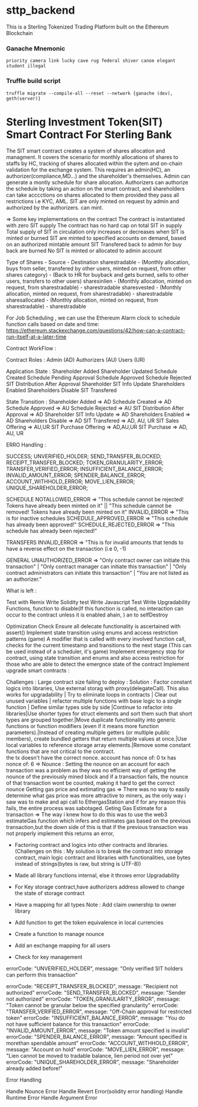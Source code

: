 # sttp_backend

This is a Sterling Tokenized Trading Platform built on the Ethereum Blockchain

### Ganache Mnemonic

```
priority camera link lucky cave rug federal shiver canoe elegant student illegal
```

### Truffle build script

```
truffle migrate --compile-all --reset --network {ganache (dev), geth(server)}
```

# Sterling Investment Token(SIT) Smart Contract For Sterling Bank

The SIT smart contract creates a system of shares allocation and managment. It covers the scenario for monthly allocations of shares to staffs by HC, tracking of shares allocated within the sytem and on-chain validation for the exchange system. This requires an admin(HC), an authorizer(compliance,MD...) and the shareholder's themselves. Admin can generate a montly schedule for share allocation. Authorizers can authorize the schedule by taking an action on the smart contract, and shareholders can take acccctions on shares allocated to them provided they pass all restrictions i.e KYC, AML. SIT are only minted on request by admin and authorized by the authorizers. can mint.

=> Some key implementations on the contract
The contract is instantiated with zero SIT supply
The contract has no hard cap on total SIT in supply
Total supply of SIT in circulation only increases or decreases when SIT is minted or burned
SIT are minted to specified accounts on demand, based on an authorized mintable amount
SIT Transfered back to admin for buy back are burned
No SIT is minted or allocated to admin account

Type of Shares - Source - Destination
sharestradable - (Monthly allocation, buys from seller, transfered by other users, minted on request, from other shares category) - (Back to HR for buyback and gets burned, sells to other users, transfers to other users)
sharesinlien - (Monthly allocation, minted on request, from sharestradable) - sharestradable
sharesvested - (Monthly allocation, minted on request, from sharestradable) - sharestradable
sharesallocated - (Monthly allocation, minted on request, from sharestradable) - sharestradable

For Job Scheduling , we can use the Ethereum Alarm clock to schedule function calls
based on date and time: https://ethereum.stackexchange.com/questions/42/how-can-a-contract-run-itself-at-a-later-time

Contract WorkFlow :

Contract Roles :
Admin (AD)
Authorizers (AU)
Users (UR)

Application State :
Shareholder Added
Shareholder Updated
Schedule Created
Schedule Pending Approval
Schedule Approved
Schedule Rejected
SIT Distribution After Approval
Shareholder SIT Info Update
Shareholders Enabled
Shareholders Disable
SIT Transfered

State Transition :
Shareholder Added => AD
Schedule Created => AD
Schedule Approved => AU
Schedule Rejected => AU
SIT Distribution After Approval => AD
Shareholder SIT Info Update => AD
Shareholders Enabled => AD
Shareholders Disable => AD
SIT Transfered => AD, AU, UR
SIT Sales Offering => AU,UR
SIT Purchase Offering => AD,AU,UR
SIT Purchase => AD, AU, UR

ERRO Handling :

SUCCESS;
UNVERIFIED_HOLDER;
SEND_TRANSFER_BLOCKED;
RECEIPT_TRANSFER_BLOCKED;
TOKEN_GRANULARITY_ERROR;
TRANSFER_VERIFIED_ERROR;
INSUFFICIENT_BALANCE_ERROR;
INVALID_AMOUNT_ERROR;
SPENDER_BALANCE_ERROR;
ACCOUNT_WITHHOLD_ERROR;
MOVE_LIEN_ERROR;
UNIQUE_SHAREHOLDER_ERROR;

SCHEDULE
NOTALLOWED_ERROR => "This schedule cannot be rejected! Tokens have already been minted on it" || "This schedule cannot be removed! Tokens have already been minted on it"
INVALID_ERROR => "This is for inactive schedules
SCHEDULE_APPROVED_ERROR => "This schedule has already been approved!"
SCHEDULE_REJECTED_ERROR => "This schedule has already been rejected!"

TRANSFERS
INVALID_ERROR => "This is for invalid amounts that tends to have a reverse effect on the transaction (i.e 0, -1)

GENERAL
UNAUTHORIZED_ERROR => "Only contract owner can initiate this transaction" | "Only contract manager can initiate this transaction" | "Only contract administrators can initiate this transaction" | "You are not listed as an authorizer."

What is left :

Test with Remix
Write Solidity test
Write Javascript Test
Write Upgradability Functions, function to disable(If this function is called, no interaction can occur to the contract unless it is enabled ahain, ) an to selfDestroy

Optimization Check
Ensure all delecate functionality is ascertained with assert()
Implement state transition using enums and access restriction patterns (game)
A modifier that is called with every involved function call, checks for the current timestamp and transitions to the next stage (This can be used instead of a scheduler, it's game)
Implement emergency stop for contract, using state transition and enums and also access restriction for those who are able to detect the emergnce state of the contract
Implement upgrade smart contracts :

Challenges :
Large contract size failing to deploy : Solution : Factor constant logics into libraries, Use external storag with proxy(delegateCall). This also works for upgradability | Try to eliminate loops in contracts | Clear out unused variables | refactor multiple functions with base logic to a single function | Define similar types side by side |Continue to refactor into libraries|Use shorter types for struct elements and sort them such that short types are grouped together.|Move duplicate functionality into generic functions or function modifiers (even if it means more function parameters).|Instead of creating multiple getters (or multiple public members), create bundled getters that return multiple values at once.|Use local variables to reference storage array elements.|Remove some constant functions that are not critical to the contract.\
the tx doesn't have the correct nonce. account has nonce of: 0 tx has nonce of: 6 =>
Nounce : Setting the nounce on an account for each transaction was a problem as they was no efficient way of getting the nounce of the previously mined block and if a transaction fails, the nounce of that transaction wont be counted, making it hard to get the correct nounce
Getting gas price and extimating gas => There was no way to easily determine what gas price was more attractive to miners, as the only way i saw was to make and api call to EthergasStation and if for any reason this fails, the entire process was sabotaged.
Geting Gas Estimate for a transaction => The way i knew how to do this was to use the web3 estimateGas function which infers and estimates gas based on the previous transaction,but the down side of this is that if the previous transaction was not properly implement this returns an error,

- Factoring contract and logics into other contracts and libraries. (Challenges on this : My solution is to break the contract into storage contract, main logic contract and libraries with functionalities, use bytes instead of strings(bytes is raw, but string is UTF-8))

- Made all library functions internal, else it throws error
  Upgradability

- For Key storage contract,have authorizers address allowed to change the state of storage contract
- Have a mapping for all types
  Note :
  Add claim ownership to owner library
- Add function to get the token equivalence in local currencies
- Create a function to manage nounce
- Add an exchange mapping for all users
- Check for key management

errorCode: "UNVERIFIED_HOLDER",
message: "Only verified SIT holders can perform this transaction"

errorCode: "RECEIPT_TRANSFER_BLOCKED",
message: "Recipient not authorized"
errorCode: "SEND_TRANSFER_BLOCKED", message: "Sender not authorized"
errorCode: "TOKEN_GRANULARITY_ERROR",
message: "Token cannot be granular below the specified granularity"
errorCode: "TRANSFER_VERIFIED_ERROR",
message: "Off-Chain approval for restricted token"
errorCode: "INSUFFICIENT_BALANCE_ERROR",
message: "You do not have sufficient balance for this transaction"
errorCode: "INVALID_AMOUNT_ERROR",
message: "Token amount specified is invalid"
errorCode: "SPENDER_BALANCE_ERROR",
message: "Amount specified is morethan spendable amount"
errorCode: "ACCOUNT_WITHHOLD_ERROR", message: "Account on hold"
errorCode: "MOVE_LIEN_ERROR",
message:
"Lien cannot be moved to tradable balance, lien period not over yet"
errorCode: "UNIQUE_SHAREHOLDER_ERROR",
message: "Shareholder already added before!"

Error Handling

Handle Nounce Error
Handle Revert Error(solidity error handling)
Handle Runtime Error
Handle Argument Error